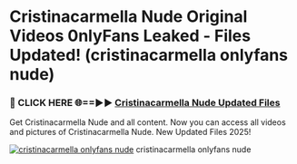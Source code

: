 # Cristinacarmella Nude Original Videos 0nlyFans Leaked - Files Updated! (cristinacarmella onlyfans nude)

<h3>🔴 CLICK HERE 🌐==►► <a href="https://tinyurl.com/2p9ay9w9" rel="nofollow">Cristinacarmella Nude Updated Files</a></h3>

Get Cristinacarmella Nude and all content. Now you can access all videos and pictures of Cristinacarmella Nude. New Updated Files 2025!

[![cristinacarmella onlyfans nude](https://i.imgur.com/KQgVmj3.gif)](https://tinyurl.com/2p9ay9w9)
cristinacarmella onlyfans nude